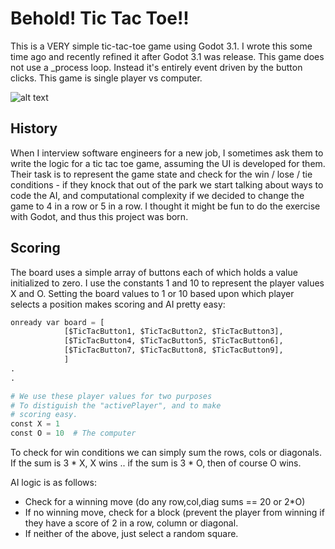 # Behold! Tic Tac Toe!!
This is a VERY simple tic-tac-toe game using Godot 3.1. I wrote this some time ago and recently
refined it after Godot 3.1 was release. This game does not use a _process loop. Instead it's entirely event driven by the button clicks. This game is single player vs computer.

![alt text](https://github.com/bitbionic/tic-tac-toe-gd3/blob/master/ATT.png)

## History
When I interview software engineers for a new job, I sometimes ask them to write the logic
for a tic tac toe game, assuming the UI is developed for them. Their task is to represent
the game state and check for the win / lose / tie conditions - if they knock that out of the park
we start talking about ways to code the AI, and computational complexity if we decided to change
the game to 4 in a row or 5 in a row. I thought it might be fun to do the exercise with Godot, 
and thus this project was born.

## Scoring
The board uses a simple array of buttons each of which holds a value initialized to zero.
I use the constants 1 and 10 to represent the player values X and O. Setting the board
values to 1 or 10 based upon which player selects a position makes scoring and AI pretty
easy:

```python
onready var board = [
            [$TicTacButton1, $TicTacButton2, $TicTacButton3],
            [$TicTacButton4, $TicTacButton5, $TicTacButton6],
            [$TicTacButton7, $TicTacButton8, $TicTacButton9], 
            ]
.
.

# We use these player values for two purposes
# To distiguish the "activePlayer", and to make
# scoring easy.
const X = 1
const O = 10  # The computer
```
To check for win conditions we can simply sum the rows, cols or diagonals. If the sum is
3 * X, X wins .. if the sum is 3 * O, then of course O wins.

AI logic is as follows:
  * Check for a winning move (do any row,col,diag sums == 20 or 2*O)
  * If no winning move, check for a block (prevent the player from winning if they have a score of 2 in a row, column or diagonal.
  * If neither of the above, just select a random square.
  
